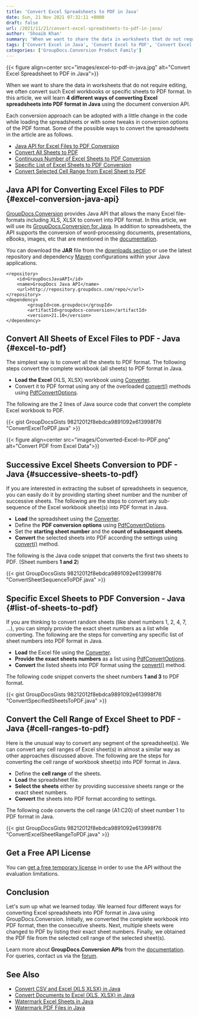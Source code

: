 ```yaml
---
title: 'Convert Excel Spreadsheets to PDF in Java'
date: Sun, 21 Nov 2021 07:32:11 +0000
draft: false
url: /2021/11/21/convert-excel-spreadsheets-to-pdf-in-java/
author: 'Shoaib Khan'
summary: 'When we want to share the data in worksheets that do not require editing, we often convert such Excel workbooks or specific sheets to PDF format. In this article, we will learn **4 different ways of converting Excel spreadsheets into PDF format in Java** using the document conversion API.'
tags: ['Convert Excel in Java', 'Convert Excel to PDF', 'Convert Excel to PDF in Java', 'convert to PDF in java', 'Excel to PDF', 'Excel to PDF in Java']
categories: ['GroupDocs.Conversion Product Family']
---
```




{{< figure align=center src="images/excel-to-pdf-in-java.jpg" alt="Convert Excel Spreadsheet to PDF in Java">}}


When we want to share the data in worksheets that do not require editing, we often convert such Excel workbooks or specific sheets to PDF format. In this article, we will learn **4 different ways of converting Excel spreadsheets into PDF format in Java** using the document conversion API.

Each conversion approach can be adopted with a little change in the code while loading the spreadsheets or with some tweaks in conversion options of the PDF format. Some of the possible ways to convert the spreadsheets in the article are as follows.

*   [Java API for Excel Files to PDF Conversion][1]
*   [Convert All Sheets to PDF][2]
*   [Continuous Number of Excel Sheets to PDF Conversion][3]
*   [Specific List of Excel Sheets to PDF Conversion][4]
*   [Convert Selected Cell Range from Excel Sheet to PDF][5]

## Java API for Converting Excel Files to PDF {#excel-conversion-java-api}

[GroupDocs.Conversion][6] provides Java API that allows the many Excel file-formats including XLS, XLSX to convert into PDF format. In this article, we will use its [GroupDocs.Conversion for Java][7]. In addition to spreadsheets, the API supports the conversion of word-processing documents, presentations, eBooks, images, etc that are mentioned in the [documentation][8].

You can download the **JAR** file from the [downloads section][9] or use the latest repository and dependency [Maven][10] configurations within your Java applications.

```
<repository>
	<id>GroupDocsJavaAPI</id>
	<name>GroupDocs Java API</name>
	<url>http://repository.groupdocs.com/repo/</url>
</repository>
<dependency>
        <groupId>com.groupdocs</groupId>
        <artifactId>groupdocs-conversion</artifactId>
        <version>21.10</version> 
</dependency>
```

## Convert All Sheets of Excel Files to PDF - Java {#excel-to-pdf}

The simplest way is to convert all the sheets to PDF format. The following steps convert the complete workbook (all sheets) to PDF format in Java.

*   **Load the Excel** (XLS, XLSX) workbook using [Converter][11].
*   Convert it to PDF format using any of the overloaded [convert()][12] methods using [PdfConvertOptions][13].

The following are the 2 lines of Java source code that convert the complete Excel workbook to PDF.

{{< gist GroupDocsGists 98212012f8ebdca9891092e613998f76 "ConvertExcelToPDF.java" >}}



{{< figure align=center src="images/Converted-Excel-to-PDF.png" alt="Convert PDF from Excel Data">}}


## Successive Excel Sheets Conversion to PDF - Java {#successive-sheets-to-pdf}

If you are interested in extracting the subset of spreadsheets in sequence, you can easily do it by providing starting sheet number and the number of successive sheets. The following are the steps to convert any sub-sequence of the Excel workbook sheet(s) into PDF format in Java.

*   **Load** the spreadsheet using the [Converter][14].
*   Define the **PDF conversion options** using [PdfConvertOptions][15].
*   Set the **starting sheet number** and the **count of subsequent sheets**.
*   **Convert** the selected sheets into PDF according the settings using [convert()][16] method.

The following is the Java code snippet that converts the first two sheets to PDF. (Sheet numbers **1 and 2**)

{{< gist GroupDocsGists 98212012f8ebdca9891092e613998f76 "ConvertSheetSequenceToPDF.java" >}}

## Specific Excel Sheets to PDF Conversion - Java {#list-of-sheets-to-pdf}

If you are thinking to convert random sheets (like sheet numbers 1, 2, 4, 7, ...), you can simply provide the exact sheet numbers as a list while converting. The following are the steps for converting any specific list of sheet numbers into PDF format in Java.

*   **Load** the Excel file using the [Converter][17].
*   **Provide the exact sheets numbers** as a list using [PdfConvertOptions][18].
*   **Convert** the listed sheets into PDF format using the [convert()][19] method.

The following code snippet converts the sheet numbers **1 and 3** to PDF format.

{{< gist GroupDocsGists 98212012f8ebdca9891092e613998f76 "ConvertSpecifiedSheetsToPDF.java" >}}

## Convert the Cell Range of Excel Sheet to PDF - Java {#cell-ranges-to-pdf}

Here is the unusual way to convert any segment of the spreadsheet(s). We can convert any cell ranges of Excel sheet(s) in almost a similar way as other approaches discussed above. The following are the steps for converting the cell range of workbook sheet(s) into PDF format in Java.

*   Define the **cell range** of the sheets.
*   **Load** the spreadsheet file.
*   **Select the sheets** either by providing successive sheets range or the exact sheet numbers.
*   **Convert** the sheets into PDF format according to settings.

The following code converts the cell range (A1:C20) of sheet number 1 to PDF format in Java.

{{< gist GroupDocsGists 98212012f8ebdca9891092e613998f76 "ConvertExcelSheetRangeToPDF.java" >}}

## Get a Free API License

You can [get a free temporary license][20] in order to use the API without the evaluation limitations.

## Conclusion

Let's sum up what we learned today. We learned four different ways for converting Excel spreadsheets into PDF format in Java using GroupDocs.Conversion. Initially, we converted the complete workbook into PDF format, then the consecutive sheets. Next, multiple sheets were changed to PDF by listing their exact sheet numbers. Finally, we obtained the PDF file from the selected cell range of the selected sheet(s).

Learn more about **GroupDocs.Conversion APIs** from the [documentation][21]. For queries, contact us via the [forum][22].

## See Also

*   [Convert CSV and Excel (XLS XLSX) in Java][23]
*   [Convert Documents to Excel (XLS, XLSX) in Java][24]
*   [Watermark Excel Sheets in Java][25]
*   [Watermark PDF Files in Java][26]







[1]: #excel-conversion-java-api
[2]: #excel-to-pdf
[3]: #successive-sheets-to-pdf
[4]: #list-of-sheets-to-pdf
[5]: #cell-ranges-to-pdf
[6]: https://products.groupdocs.com/conversion/
[7]: https://products.groupdocs.com/conversion/java/
[8]: https://docs.groupdocs.com/conversion/java/supported-document-formats/
[9]: https://downloads.groupdocs.com/conversion
[10]: https://repository.groupdocs.com/webapp/#/artifacts/browse/tree/General/repo/com/groupdocs/groupdocs-conversion
[11]: https://apireference.groupdocs.com/conversion/java/com.groupdocs.conversion/Converter
[12]: https://apireference.groupdocs.com/conversion/java/com.groupdocs.conversion/Converter#convert(java.lang.String,%20com.groupdocs.conversion.options.convert.ConvertOptions)
[13]: https://apireference.groupdocs.com/conversion/java/com.groupdocs.conversion.options.convert/PdfConvertOptions
[14]: https://apireference.groupdocs.com/conversion/java/com.groupdocs.conversion/Converter
[15]: https://apireference.groupdocs.com/conversion/java/com.groupdocs.conversion.options.convert/PdfConvertOptions
[16]: https://apireference.groupdocs.com/conversion/java/com.groupdocs.conversion/Converter#convert(java.lang.String,%20com.groupdocs.conversion.options.convert.ConvertOptions)
[17]: https://apireference.groupdocs.com/conversion/java/com.groupdocs.conversion/Converter
[18]: https://apireference.groupdocs.com/conversion/java/com.groupdocs.conversion.options.convert/PdfConvertOptions
[19]: https://apireference.groupdocs.com/conversion/java/com.groupdocs.conversion/Converter#convert(java.lang.String,%20com.groupdocs.conversion.options.convert.ConvertOptions)
[20]: https://purchase.groupdocs.com/temporary-license
[21]: https://docs.groupdocs.com/conversion
[22]: https://forum.groupdocs.com/
[23]: https://blog.groupdocs.com/2021/07/31/convert-csv-and-excel-xls-xlsx-in-java/
[24]: https://blog.groupdocs.com/2021/05/22/convert-documents-to-excel-xls-xlsx-in-java/
[25]: https://blog.groupdocs.com/2021/11/10/watermark-excel-sheets-in-java/
[26]: https://blog.groupdocs.com/2021/06/26/add-watermark-to-pdf-in-java/

